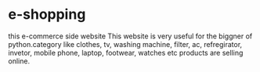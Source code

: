 # e-shopping
this e-commerce side website
       This website is very useful for the biggner of python.category like clothes,
         tv,
         washing machine,
         filter,
         ac,
         refregirator,
         invetor,
         mobile phone,
         laptop,
         footwear,
         watches etc products are selling online.
         
         

